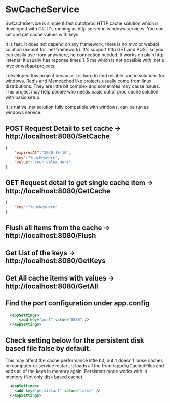 # SwCacheService

SwCacheService is simple & fast outofproc HTTP cache solution which is developed with C#.
It's running as http server in windows services. You can set and get cache values with keys.

It is fast. It does not depend on any framework, there is no mvc or webapi solution (except for .net framework).
It's support http GET and POST so you can easily use from anywhere, no connection needed. It works on plain http listener.
It usually has reponse times 1-5 ms which is not possible with .net's mvc or webapi projects.

I developed this project because  it is hard to find reliable cache solutions for windows. Redis and Memcached like projects usually come from linux distributions. 
They are little bit complex and sometimes may cause issues. This project may help people who needs basic out of proc cache solution with basic setup.

It is native .net solution fully compatible with windows, can be run as windows service.


## POST Request Detail to set cache -> http://localhost:8080/SetCache

```json
{
	"expiresAt":"2030-10-10",
	"key":"YourKeyHere",
	"value":"Your Value Here"
}
```

## GET Request detail to get single cache item -> http://localhost:8080/GetCache

```json
{
	"key":"YourKeyHere"
}
```

## Flush all items from the cache  -> http://localhost:8080/Flush
## Get List of the keys  -> http://localhost:8080/GetKeys
## Get All cache items with values -> http://localhost:8080/GetAll


## Find the port configuration under app.config

```xml
  <appSettings>
      <add key="port" value="8080" />
  </appSettings>
```


## Check setting below for the persistent disk based file false by default. 
This may affect the cache performance little bit, but it doesn't loose caches on computer or service restart.
It loads all the from /appdir/CachedFiles and adds all of the keys in memory again. Persistent mode works with in memory (Not only disk based cache)

```xml
  <appSettings>
    <add key="persistant" value="false" />
  </appSettings>
```
